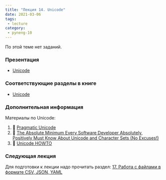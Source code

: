```yaml
---
title: "Лекция 14. Unicode"
date: 2021-03-06
tags:
 - lecture
category:
 - pyneng-10
---
```


По этой теме нет заданий.

### Презентация

* [Unicode](https://github.com/pyneng/all-pyneng-slides/blob/main/pyneng/16_unicode.md)

### Соответствующие разделы в книге

* [Unicode](https://pyneng.readthedocs.io/ru/latest/book/16_unicode/index.html)

### Дополнительная информация

Материалы по Unicode:

1.  &#128013; [Pragmatic Unicode](https://nedbatchelder.com/text/unipain.html)
2.  &#129417; [The Absolute Minimum Every Software Developer Absolutely, Positively Must Know About Unicode and Character Sets (No Excuses!)](https://www.joelonsoftware.com/2003/10/08/the-absolute-minimum-every-software-developer-absolutely-positively-must-know-about-unicode-and-character-sets-no-excuses/)
3.  &#128013; [Unicode HOWTO](https://docs.python.org/3/howto/unicode.html)

### Следующая лекция

Для подготовки к лекции надо прочитать раздел: [17. Работа с файлами в формате CSV, JSON, YAML](https://pyneng.readthedocs.io/ru/latest/book/17_serialization/index.html)
